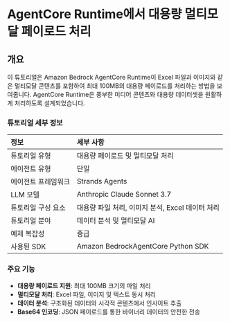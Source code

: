 # AgentCore Runtime에서 대용량 멀티모달 페이로드 처리

## 개요

이 튜토리얼은 Amazon Bedrock AgentCore Runtime이 Excel 파일과 이미지와 같은 멀티모달 콘텐츠를 포함하여 최대 100MB의 대용량 페이로드를 처리하는 방법을 보여줍니다. AgentCore Runtime은 풍부한 미디어 콘텐츠와 대용량 데이터셋을 원활하게 처리하도록 설계되었습니다.

### 튜토리얼 세부 정보

| 정보         | 세부 사항                                                      |
|:--------------------|:-------------------------------------------------------------|
| 튜토리얼 유형       | 대용량 페이로드 및 멀티모달 처리                       |
| 에이전트 유형          | 단일                                                       |
| 에이전트 프레임워크   | Strands Agents                                               |
| LLM 모델           | Anthropic Claude Sonnet 3.7                                    |
| 튜토리얼 구성 요소 | 대용량 파일 처리, 이미지 분석, Excel 데이터 처리 |
| 튜토리얼 분야   | 데이터 분석 및 멀티모달 AI                               |
| 예제 복잡성  | 중급                                                 |
| 사용된 SDK            | Amazon BedrockAgentCore Python SDK                           |

### 주요 기능

* **대용량 페이로드 지원**: 최대 100MB 크기의 파일 처리
* **멀티모달 처리**: Excel 파일, 이미지 및 텍스트 동시 처리
* **데이터 분석**: 구조화된 데이터와 시각적 콘텐츠에서 인사이트 추출
* **Base64 인코딩**: JSON 페이로드를 통한 바이너리 데이터의 안전한 전송
